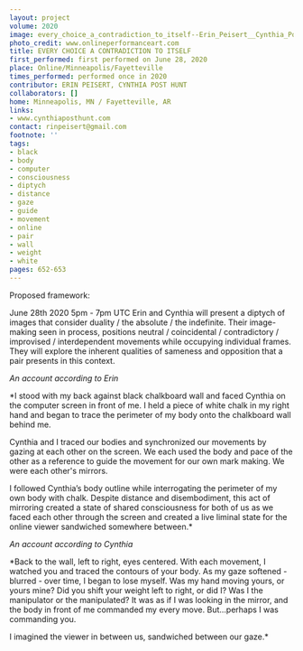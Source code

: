 ```yaml
---
layout: project
volume: 2020
image: every_choice_a_contradiction_to_itself--Erin_Peisert__Cynthia_Post_Hunt.jpg
photo_credit: www.onlineperformanceart.com
title: EVERY CHOICE A CONTRADICTION TO ITSELF
first_performed: first performed on June 28, 2020
place: Online/Minneapolis/Fayetteville
times_performed: performed once in 2020
contributor: ERIN PEISERT, CYNTHIA POST HUNT
collaborators: []
home: Minneapolis, MN / Fayetteville, AR
links:
- www.cynthiaposthunt.com
contact: rinpeisert@gmail.com
footnote: ''
tags:
- black
- body
- computer
- consciousness
- diptych
- distance
- gaze
- guide
- movement
- online
- pair
- wall
- weight
- white
pages: 652-653
---
```



Proposed framework:

June 28th 2020
5pm - 7pm UTC
Erin and Cynthia will present a diptych of images that consider duality / the absolute / the indefinite. Their image-making seen in process, positions neutral / coincidental / contradictory / improvised / interdependent movements while occupying individual frames. They will explore the inherent qualities of sameness and opposition that a pair presents in this context.



*An account according to Erin* 

*I stood with my back against black chalkboard wall and faced Cynthia on the computer screen in front of me. I held a piece of white chalk in my right hand and began to trace the perimeter of my body onto the chalkboard wall behind me. 
 
Cynthia and I traced our bodies and synchronized our movements by gazing at each other on the screen. We each used the body and pace of the other as a reference to guide the movement for our own mark making. We were each other's mirrors. 
 
I followed Cynthia’s body outline while interrogating the perimeter of my own body with chalk. Despite distance and disembodiment, this act of mirroring created a state of shared consciousness for both of us as we faced each other through the screen and  created a live liminal state for the online viewer sandwiched somewhere between.*
 
 
 
*An account according to Cynthia*

*Back to the wall, left to right, eyes centered. With each movement, I watched you and traced the contours of your body. As my gaze softened - blurred - over time, I began to lose myself. Was my hand moving yours, or yours mine? Did you shift your weight left to right, or did I? Was I the manipulator or the manipulated? It was as if I was looking in the mirror, and the body in front of me commanded my every move. But...perhaps I was commanding you.

I imagined the viewer in between us, sandwiched between our gaze.*
